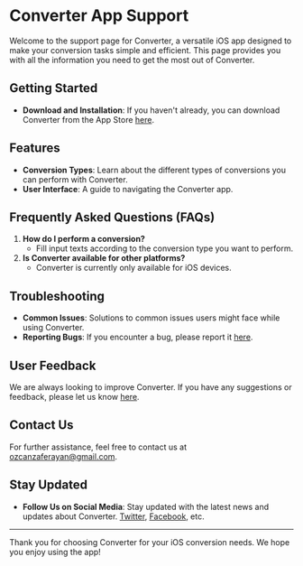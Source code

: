 # Converter App Support

Welcome to the support page for Converter, a versatile iOS app designed to make your conversion tasks simple and efficient. This page provides you with all the information you need to get the most out of Converter.

## Getting Started

- **Download and Installation**: If you haven't already, you can download Converter from the App Store [here](link_to_app_store).

## Features

- **Conversion Types**: Learn about the different types of conversions you can perform with Converter.
- **User Interface**: A guide to navigating the Converter app.

## Frequently Asked Questions (FAQs)

1. **How do I perform a conversion?**
   - Fill input texts according to the conversion type you want to perform.
2. **Is Converter available for other platforms?**
   - Converter is currently only available for iOS devices.

## Troubleshooting

- **Common Issues**: Solutions to common issues users might face while using Converter.
- **Reporting Bugs**: If you encounter a bug, please report it [here](link_to_bug_report_form).

## User Feedback

We are always looking to improve Converter. If you have any suggestions or feedback, please let us know [here](link_to_feedback_form).

## Contact Us

For further assistance, feel free to contact us at [ozcanzaferayan@gmail.com](mailto:ozcanzaferayan@gmail.com).

## Stay Updated

- **Follow Us on Social Media**: Stay updated with the latest news and updates about Converter. [Twitter](link_to_twitter), [Facebook](link_to_facebook), etc.

---

Thank you for choosing Converter for your iOS conversion needs. We hope you enjoy using the app!
